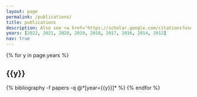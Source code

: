```yaml
---
layout: page
permalink: /publications/
title: publications
description: Also see <a href="https://scholar.google.com/citations?user=3uTVQt0AAAAJ">Google Scholar</a> and <a href="https://www.semanticscholar.org/author/Swabha-Swayamdipta/2705113">Semantic Scholar</a>
years: [2022, 2021, 2020, 2019, 2018, 2017, 2016, 2014, 2012]
nav: true
---
```


<div class="publications">

{% for y in page.years %}
  <h2 class="year">{{y}}</h2>
  {% bibliography -f papers -q @*[year={{y}}]* %}
{% endfor %}

</div>
